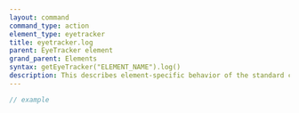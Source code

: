 ```yaml
---
layout: command
command_type: action
element_type: eyetracker
title: eyetracker.log
parent: EyeTracker element
grand_parent: Elements
syntax: getEyeTracker("ELEMENT_NAME").log()
description: This describes element-specific behavior of the standard command `standard.log`.
---
```


```javascript
// example
```